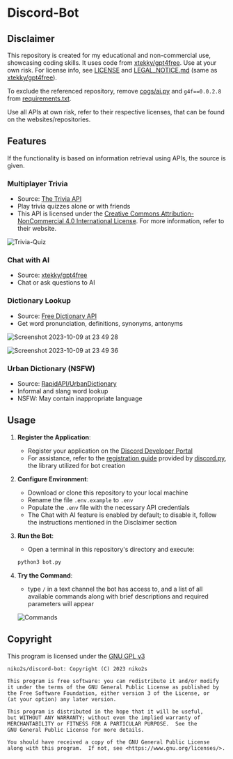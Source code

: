 # Discord-Bot

## Disclaimer
This repository is created for my educational and non-commercial use, showcasing coding skills. It uses code from [xtekky/gpt4free](https://github.com/xtekky/gpt4free). Use at your own risk. For license info, see [LICENSE](LICENSE) and [LEGAL_NOTICE.md](LEGAL_NOTICE.md) (same as [xtekky/gpt4free](https://github.com/xtekky/gpt4free)).

To exclude the referenced repository, remove [cogs/ai.py](cogs/ai.py) and `g4f==0.0.2.8` from [requirements.txt](requirements.txt).

Use all APIs at own risk, refer to their respective licenses, that can be found on the websites/repositories.


## Features
If the functionality is based on information retrieval using APIs, the source is given.
### Multiplayer Trivia
- Source: [The Trivia API](https://the-trivia-api.com/)
- Play trivia quizzes alone or with friends
- This API is licensed under the [Creative Commons Attribution-NonCommercial 4.0 International License](https://creativecommons.org/licenses/by-nc/4.0/).  For more information, refer to their website.


![Trivia-Quiz](https://github.com/niko2s/discord-bot/assets/90977134/cdb77dbd-5a21-4d84-8c48-7288b217b674)

### Chat with AI
- Source: [xtekky/gpt4free](https://github.com/xtekky/gpt4free)
- Chat or ask questions to AI

### Dictionary Lookup
- Source: [Free Dictionary API](https://dictionaryapi.dev/)
- Get word pronunciation, definitions, synonyms, antonyms
  
![Screenshot 2023-10-09 at 23 49 28](https://github.com/niko2s/discord-bot/assets/90977134/43fd645e-3d75-492f-949b-bd9b88f838cf)


![Screenshot 2023-10-09 at 23 49 36](https://github.com/niko2s/discord-bot/assets/90977134/fb673ed7-ac12-4474-8f40-2d31433e48c9)

### Urban Dictionary (NSFW)
- Source: [RapidAPI/UrbanDictionary](https://rapidapi.com/archergardinersheridan/api/urban-dictionary7)
- Informal and slang word lookup
- NSFW: May contain inappropriate language



## Usage

1. **Register the Application**:
   - Register your application on the [Discord Developer Portal](https://discord.com/developers/applications)
   - For assistance, refer to the [registration guide](https://discordpy.readthedocs.io/en/stable/discord.html) provided by [discord.py](https://github.com/Rapptz/discord.py), the library utilized for bot creation

2. **Configure Environment**:
   - Download or clone this repository to your local machine
   - Rename the file `.env.example` to `.env`
   - Populate the `.env` file with the necessary API credentials
   - The Chat with AI feature is enabled by default; to disable it, follow the instructions mentioned in the Disclaimer section

4. **Run the Bot**:
   - Open a terminal in this repository's directory and execute:
   ```sh
   python3 bot.py
   ```
5. **Try the Command**:
   - type `/` in a text channel the bot has access to, and a list of all available commands along with brief descriptions and required parameters will appear
     
   ![Commands](https://github.com/niko2s/discord-bot/assets/90977134/4e589c5a-272e-4e60-b4ec-9bb1c1701f87)


## Copyright

This program is licensed under the [GNU GPL v3](https://www.gnu.org/licenses/gpl-3.0.txt)

```
niko2s/discord-bot: Copyright (C) 2023 niko2s

This program is free software: you can redistribute it and/or modify
it under the terms of the GNU General Public License as published by
the Free Software Foundation, either version 3 of the License, or
(at your option) any later version.

This program is distributed in the hope that it will be useful,
but WITHOUT ANY WARRANTY; without even the implied warranty of
MERCHANTABILITY or FITNESS FOR A PARTICULAR PURPOSE.  See the
GNU General Public License for more details.

You should have received a copy of the GNU General Public License
along with this program.  If not, see <https://www.gnu.org/licenses/>.
```
